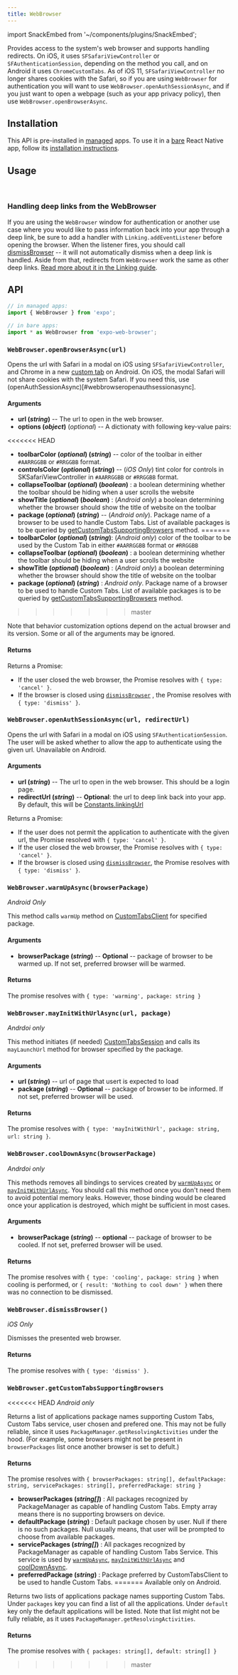 ```yaml
---
title: WebBrowser
---
```


import SnackEmbed from '~/components/plugins/SnackEmbed';

Provides access to the system's web browser and supports handling redirects. On iOS, it uses `SFSafariViewController` or `SFAuthenticationSession`, depending on the method you call, and on Android it uses `ChromeCustomTabs`. As of iOS 11, `SFSafariViewController` no longer shares cookies with the Safari, so if you are using `WebBrowser` for authentication you will want to use `WebBrowser.openAuthSessionAsync`, and if you just want to open a webpage (such as your app privacy policy), then use `WebBrowser.openBrowserAsync`.

## Installation

This API is pre-installed in [managed](../../introduction/managed-vs-bare/#managed-workflow) apps. To use it in a [bare](../../introduction/managed-vs-bare/#bare-workflow) React Native app, follow its [installation instructions](https://github.com/expo/expo/tree/master/packages/expo-web-browser).

## Usage

<SnackEmbed snackId="r116LYJne" />
<br />

### Handling deep links from the WebBrowser

If you are using the `WebBrowser` window for authentication or another use case where you would like to pass information back into your app through a deep link, be sure to add a handler with `Linking.addEventListener` before opening the browser. When the listener fires, you should call [dismissBrowser](#webbrowserdismissbrowser) -- it will not automatically dismiss when a deep link is handled. Aside from that, redirects from `WebBrowser` work the same as other deep links. [Read more about it in the Linking guide](../../workflow/linking/#handling-links-into-your-app).

## API

```js
// in managed apps:
import { WebBrowser } from 'expo';

// in bare apps:
import * as WebBrowser from 'expo-web-browser';
```

### `WebBrowser.openBrowserAsync(url)`

Opens the url with Safari in a modal on iOS using `SFSafariViewController`, and Chrome in a new [custom tab](https://developer.chrome.com/multidevice/android/customtabs) on Android. On iOS, the modal Safari will not share cookies with the system Safari. If you need this, use (openAuthSessionAsync)[#webbrowseropenauthsessionasync].

#### Arguments

- **url (_string_)** -- The url to open in the web browser.
- **options (_object_)** (_optional_) --
  A dictionaty with following key-value pairs:

<<<<<<< HEAD
  - **toolbarColor (_optional_) (_string_)** -- color of the toolbar in either `#AARRGGBB` or `#RRGGBB` format.
  - **controlsColor (_optional_) (_string_)** -- (_iOS Only_) tint color for controls in SKSafariViewController in `#AARRGGBB` or `#RRGGBB` format.
  - **collapseToolbar (_optional_) (_boolean_)** : a boolean determining whether the toolbar should be hiding when a user scrolls the website
  - **showTitle (_optional_) (_boolean_)** : (_Android only_) a boolean determining whether the browser should show the title of website on the toolbar
  - **package (_optional_) (_string_)** -- (_Android only_). Package name of a browser to be used to handle Custom Tabs. List of available packages is to be queried by [getCustomTabsSupportingBrowsers](#webbrowsergetcustomtabssupportingbrowsers) method.
=======
  - **toolbarColor (_optional_) (_string_)**: (_Android only_) color of the toolbar to be used by the Custom Tab in either `#AARRGGBB` format or `#RRGGBB`
  - **collapseToolbar (_optional_) (_boolean_)** : a boolean determining whether the toolbar should be hiding when a user scrolls the website
  - **showTitle (_optional_) (_boolean_)** : (_Android only_) a boolean determining whether the browser should show the title of website on the toolbar
  - **package (_optional_) (_string_)** : _Android only_. Package name of a browser to be used to handle Custom Tabs. List of available packages is to be queried by [getCustomTabsSupportingBrowsers](#WebBrowser.getCustomTabsSupportingBrowsers) method.
>>>>>>> master

  Note that behavior customization options depend on the actual browser and its version. Some or all of the arguments may be ignored.

#### Returns

Returns a Promise:

- If the user closed the web browser, the Promise resolves with `{ type: 'cancel' }`.
- If the browser is closed using [`dismissBrowser`](#webbrowserdismissbrowser) , the Promise resolves with `{ type: 'dismiss' }`.

### `WebBrowser.openAuthSessionAsync(url, redirectUrl)`

Opens the url with Safari in a modal on iOS using `SFAuthenticationSession`. The user will be asked whether to allow the app to authenticate using the given url. Unavailable on Android.

#### Arguments

- **url (_string_)** -- The url to open in the web browser. This should be a login page.
- **redirectUrl (_string_)** -- **Optional**: the url to deep link back into your app. By default, this will be [Constants.linkingUrl](../constants/#expoconstantslinkinguri)

Returns a Promise:

- If the user does not permit the application to authenticate with the given url, the Promise resolved with `{ type: 'cancel' }`.
- If the user closed the web browser, the Promise resolves with `{ type: 'cancel' }`.
- If the browser is closed using [`dismissBrowser`](#webbrowserdismissbrowser), the Promise resolves with `{ type: 'dismiss' }`.

### `WebBrowser.warmUpAsync(browserPackage)`

_Android Only_

This method calls `warmUp` method on [CustomTabsClient](<https://developer.android.com/reference/android/support/customtabs/CustomTabsClient.html#warmup(long)>) for specified package.

#### Arguments

- **browserPackage (_string_)** -- **Optional** -- package of browser to be warmed up. If not set, preferred browser will be warmed.

#### Returns

The promise resolves with `{ type: 'warming', package: string }`

### `WebBrowser.mayInitWithUrlAsync(url, package)`

_Andrdoi only_

This method initiates (if needed) [CustomTabsSession](https://developer.android.com/reference/android/support/customtabs/CustomTabsSession.html#maylaunchurl) and calls its `mayLaunchUrl` method for browser specified by the package.

#### Arguments

- **url (_string_)** -- url of page that usert is expected to load
- **package (_string_)** -- **Optional** -- package of browser to be informed. If not set, preferred browser will be used.

#### Returns

The promise resolves with `{ type: 'mayInitWithUrl', package: string, url: string }`.

### `WebBrowser.coolDownAsync(browserPackage)`

_Andrdoi only_

This methods removes all bindings to services created by [`warmUpAsync`](#webbrowserwarmupasyncnbrowserpackage) or [`mayInitWithUrlAsync`](#webbrowseramayinitwithurlsyncurl-package). You should call this method once you don't need them to avoid potential memory leaks. However, those binding would be cleared once your application is destroyed, which might be sufficient in most cases.

#### Arguments

- **browserPackage (_string_)** -- **optional** -- package of browser to be cooled. If not set, preferred browser will be used.

#### Returns

The promise resolves with `{ type: 'cooling', package: string }` when cooling is performed, or `{ result: 'Nothing to cool down' }` when there was no connection to be dismissed.

### `WebBrowser.dismissBrowser()`

_iOS Only_

Dismisses the presented web browser.

#### Returns

The promise resolves with `{ type: 'dismiss' }`.

### `WebBrowser.getCustomTabsSupportingBrowsers`

<<<<<<< HEAD
_Android only_

Returns a list of applications package names supporting Custom Tabs, Custom Tabs service, user chosen and prefered one. This may not be fully reliable, since it uses `PackageManager.getResolvingActivities` under the hood. (For example, some browsers might not be present in `browserPackages` list once another browser is set to defult.)

#### Returns

The promise resolves with `{ browserPackages: string[], defaultPackage: string, servicePackages: string[], preferredPackage: string }`

- **browserPackages (_string[]_)** : All packages recognized by PackageManager as capable of handling Custom Tabs. Empty array means there is no supporting browsers on device.
- **defaultPackage (_string_)** : Default package chosen by user. Null if there is no such packages. Null usually means, that user will be prompted to choose from available packages.
- **servicePackages (_string[]_)** : All packages recognized by PackageManager as capable of handling Custom Tabs Service. This service is used by [`warmUpAsync`](#webbrowserwarmupasyncnbrowserpackage), [`mayInitWithUrlAsync`](#webbrowsermayinitwithurlasyncurl-package) and [coolDownAsync](#webbrowsercooldownasyncbrowserpackage).
- **preferredPackage (_string_)** : Package preferred by CustomTabsClient to be used to handle Custom Tabs.
=======
Available only on Android.

Returns two lists of applications package names supporting Custom Tabs. Under `packages` key you can find a list of all the applications. Under `default` key only the default applications will be listed. Note that list might not be fully reliable, as it uses `PackageManager.getResolvingActivities`.

#### Returns

The promise resolves with `{ packages: string[], default: string[] }`
>>>>>>> master

#
